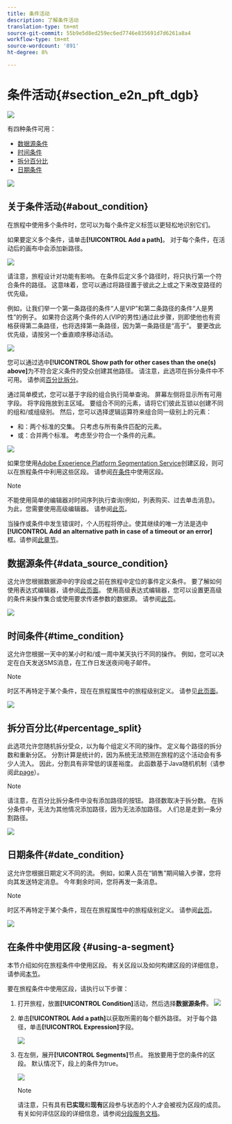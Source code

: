 ```yaml
---
title: 条件活动
description: 了解条件活动
translation-type: tm+mt
source-git-commit: 55b9e5d8ed259ec6ed7746e835691d7d6261a8a4
workflow-type: tm+mt
source-wordcount: '891'
ht-degree: 8%

---
```


# 条件活动{#section_e2n_pft_dgb}

![](../assets/do-not-localize/badge.png)

有四种条件可用：

* [数据源条件](#data_source_condition)
* [时间条件](#time_condition)
* [拆分百分比](#percentage_split)
* [日期条件](#date_condition)

![](../assets/journey49.png)

## 关于条件活动{#about_condition}

在旅程中使用多个条件时，您可以为每个条件定义标签以更轻松地识别它们。

如果要定义多个条件，请单击&#x200B;**[!UICONTROL Add a path]**。 对于每个条件，在活动后的画布中会添加新路径。

![](../assets/journey47.png)

请注意，旅程设计对功能有影响。 在条件后定义多个路径时，将只执行第一个符合条件的路径。 这意味着，您可以通过将路径置于彼此之上或之下来改变路径的优先级。

例如，让我们举一个第一条路径的条件“人是VIP”和第二条路径的条件“人是男性”的例子。 如果符合这两个条件的人(VIP的男性)通过此步骤，则即使他也有资格获得第二条路径，也将选择第一条路径，因为第一条路径是“高于”。 要更改此优先级，请按另一个垂直顺序移动活动。

![](../assets/journey48.png)

您可以通过选中&#x200B;**[!UICONTROL Show path for other cases than the one(s) above]**&#x200B;为不符合定义条件的受众创建其他路径。 请注意，此选项在拆分条件中不可用。 请参阅[百分比拆分](#percentage_split)。

通过简单模式，您可以基于字段的组合执行简单查询。 屏幕左侧将显示所有可用字段。 将字段拖放到主区域。 要组合不同的元素，请将它们彼此互锁以创建不同的组和/或组级别。 然后，您可以选择逻辑运算符来组合同一级别上的元素：

* 和：两个标准的交集。 只考虑与所有条件匹配的元素。
* 或：合并两个标准。 考虑至少符合一个条件的元素。

![](../assets/journey64.png)

如果您使用[Adobe Experience Platform Segmentation Service](https://experienceleague.adobe.com/docs/experience-platform/segmentation/home.html)创建区段，则可以在旅程条件中利用这些区段。 请参阅[在条件](../building-journeys/condition-activity.md#using-a-segment)中使用区段。


>[!NOTE]
>
>不能使用简单的编辑器对时间序列执行查询(例如，列表购买、过去单击消息)。 为此，您需要使用高级编辑器。 请参阅[此页](https://experienceleague.adobe.com/docs/journeys/using/building-advanced-conditions-journeys/expressionadvanced.html)。

当操作或条件中发生错误时，个人历程将停止。使其继续的唯一方法是选中 **[!UICONTROL Add an alternative path in case of a timeout or an error]** 框。请参阅[此章节](../building-journeys/using-the-journey-designer.md#paths)。

## 数据源条件{#data_source_condition}

这允许您根据数据源中的字段或之前在旅程中定位的事件定义条件。 要了解如何使用表达式编辑器，请参阅[此页面](https://experienceleague.adobe.com/docs/journeys/using/building-advanced-conditions-journeys/expressionadvanced.html)。 使用高级表达式编辑器，您可以设置更高级的条件来操作集合或使用要求传递参数的数据源。 请参阅[此页](../datasource/external-data-sources.md)。

![](../assets/journey50.png)

## 时间条件{#time_condition}

这允许您根据一天中的某小时和/或一周中某天执行不同的操作。 例如，您可以决定在白天发送SMS消息，在工作日发送夜间电子邮件。

>[!NOTE]
>
>时区不再特定于某个条件，现在在旅程属性中的旅程级别定义。 请参见[此页面](../building-journeys/timezone-management.md)。

![](../assets/journey51.png)

## 拆分百分比{#percentage_split}

此选项允许您随机拆分受众，以为每个组定义不同的操作。 定义每个路径的拆分数和重新分区。 分割计算是统计的，因为系统无法预测在旅程的这个活动会有多少人流入。 因此，分割具有非常低的误差裕度。 此函数基于Java随机机制（请参阅此[page](https://docs.oracle.com/javase/7/docs/api/java/util/Random.html)）。

>[!NOTE]
>
>请注意，在百分比拆分条件中没有添加路径的按钮。 路径数取决于拆分数。 在拆分条件中，无法为其他情况添加路径，因为无法添加路径。 人们总是走到一条分割路径。

![](../assets/journey52.png)

## 日期条件{#date_condition}

这允许您根据日期定义不同的流。 例如，如果人员在“销售”期间输入步骤，您将向其发送特定消息。 今年剩余时间，您将再发一条消息。

>[!NOTE]
>
>时区不再特定于某个条件，现在在旅程属性中的旅程级别定义。 请参阅[此页](../building-journeys/timezone-management.md)。

![](../assets/journey53.png)

## 在条件中使用区段 {#using-a-segment}

本节介绍如何在旅程条件中使用区段。 有关区段以及如何构建区段的详细信息，请参阅[本节](../segment/about-segments.md)。

要在旅程条件中使用区段，请执行以下步骤：

1. 打开旅程，放置&#x200B;**[!UICONTROL Condition]**&#x200B;活动，然后选择&#x200B;**数据源条件**。
   ![](../assets/journey47.png)

1. 单击&#x200B;**[!UICONTROL Add a path]**&#x200B;以获取所需的每个额外路径。 对于每个路径，单击&#x200B;**[!UICONTROL Expression]**&#x200B;字段。

   ![](../assets/segment3.png)

1. 在左侧，展开&#x200B;**[!UICONTROL Segments]**&#x200B;节点。 拖放要用于您的条件的区段。 默认情况下，段上的条件为true。

   ![](../assets/segment4.png)

   >[!NOTE]
   >
   >请注意，只有具有&#x200B;**已实现**&#x200B;和&#x200B;**现有**&#x200B;区段参与状态的个人才会被视为区段的成员。 有关如何评估区段的详细信息，请参阅[分段服务文档](https://experienceleague.adobe.com/docs/experience-platform/segmentation/tutorials/evaluate-a-segment.html?lang=en#interpret-segment-results)。
